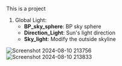 This is a project

1. Global Light:  
   - **BP_sky_sphere**: BP sky sphere  
   - **Direction_Light**: Sun's light direction  
   - **Sky_light**: Modify the outside skyline  

![Screenshot 2024-08-10 213756](https://github.com/user-attachments/assets/de2e428c-3089-4819-8e29-539d85ec2640)  
![Screenshot 2024-08-10 213833](https://github.com/user-attachments/assets/d7a9002b-8b6d-42e1-a14a-7b30130e168c)


